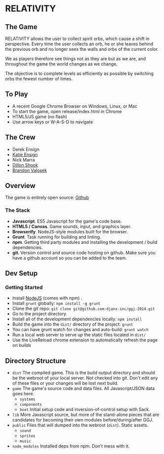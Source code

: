 # RELATIVITY

## The Game

RELATIVITY allows the user to collect spirit orbs, which cause a shift in
perspective.  Every time the user collects an orb, he or she leaves behind the
previous orb and no longer sees the walls and orbs of the current color.

We as players therefore see things not as they are but as we are, and
throughout the game the world changes as we change.

The objective is to complete levels as efficiently as possible by switching
orbs the fewest number of times.

## To Play

* A recent Google Chrome Browser on Windows, Linux, or Mac
* To start the game, open release/index.html in Chrome
* HTML5/JS game (no flash)
* Use arrow keys or W-A-S-D to navigate

## The Crew

* Derek Ensign
* [Katie Ensign](http://github.com/katieensign)
* Nick Marra
* [Dillon Shook](http://github.com/dshook)
* [Brandon Valosek](http://github.com/bvalosek)

## Overview

The game is entirely open source: [Github](https://github.com/djanx-inc/ggj-2014)

### The Stack

* **Javascript**. ES5 Javascript for the game's code base.
* **HTML5 / Canvas**. Game sounds, input, and graphics layer.
* **Browserify**. NodeJS-style modules built for the browser.
* **Grunt**. Task running for building and linting.
* **npm**. Getting third party modules and installing the development / build
  dependencies.
* **git**. Version control and source code hosting on github. Make sure you
  have a github account so you can be added to the team.

## Dev Setup
### Getting Started

* Install [NodeJS](http://nodejs.org/) (comes with npm) .
* Install `grunt` globally: `npm install -g grunt`
* Clone the git repo: `git clone git@github.com:djanx-inc/ggj-2014.git`
* Go to the project directory.
* Install all of the development dependencies locally: `npm install`
* Build the game into the `dist/` directory of the project: `grunt`
* You can have grunt watch for changes and auto-build: `grunt watch`
* Run a local web server to serve up the static files located in `dist/`
* Use the LiveReload chrome extension to automatically refresh the page on
  builds

## Directory Structure

* `dist` The compiled game. This is the build output directory and should be
  the webroot of your local server. Not checked into git. Don't edit any of
  these files or your changes will be lost next build.
* `game` The game's source code and data files. All Javascript/JSON data goes
  here.
    * `systems`
    * `components`
    * `boot` Initial setup code and inversion-of-control setup with Sack.
* `lib` More Javascript source, but more of the stand-alone pieces that are
  candidates for becoming their own modules before/during/after GGJ.
* `public` Files that will dumped into the webroot (`dist`). Static assets.
    * `sound`
    * `sprites`
    * `music`
* `node_modules` Installed deps from npm. Don't mess with it.

